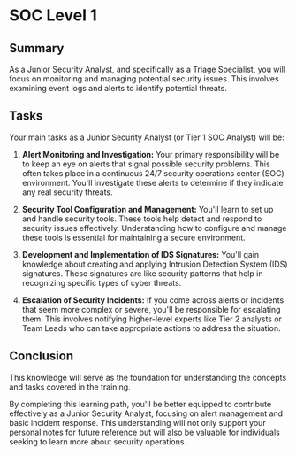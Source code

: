 # SOC Level 1

## Summary

As a Junior Security Analyst, and specifically as a Triage Specialist, you will focus on monitoring and managing potential security issues. This involves examining event logs and alerts to identify potential threats.

## Tasks
Your main tasks as a Junior Security Analyst (or Tier 1 SOC Analyst) will be:

1. **Alert Monitoring and Investigation:** Your primary responsibility will be to keep an eye on alerts that signal possible security problems. This often takes place in a continuous 24/7 security operations center (SOC) environment. You'll investigate these alerts to determine if they indicate any real security threats.

2. **Security Tool Configuration and Management:** You'll learn to set up and handle security tools. These tools help detect and respond to security issues effectively. Understanding how to configure and manage these tools is essential for maintaining a secure environment.

3. **Development and Implementation of IDS Signatures:** You'll gain knowledge about creating and applying Intrusion Detection System (IDS) signatures. These signatures are like security patterns that help in recognizing specific types of cyber threats.

4. **Escalation of Security Incidents:** If you come across alerts or incidents that seem more complex or severe, you'll be responsible for escalating them. This involves notifying higher-level experts like Tier 2 analysts or Team Leads who can take appropriate actions to address the situation.

## Conclusion

This knowledge will serve as the foundation for understanding the concepts and tasks covered in the training.

By completing this learning path, you'll be better equipped to contribute effectively as a Junior Security Analyst, focusing on alert management and basic incident response. This understanding will not only support your personal notes for future reference but will also be valuable for individuals seeking to learn more about security operations.